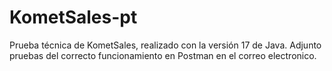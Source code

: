 # KometSales-pt
Prueba técnica de KometSales, realizado con la versión 17 de Java.
Adjunto pruebas del correcto funcionamiento en Postman en el correo electronico.
